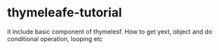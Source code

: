 # thymeleafe-tutorial
it include basic component of thymelesf.
How to get yext, object and do conditional operation, looping etc
